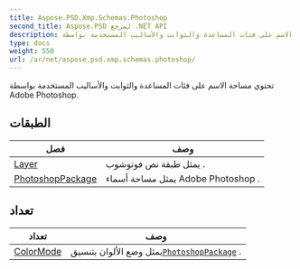 ```yaml
---
title: Aspose.PSD.Xmp.Schemas.Photoshop
second_title: Aspose.PSD لمرجع .NET API
description: تحتوي مساحة الاسم على فئات المساعدة والثوابت والأساليب المستخدمة بواسطة Adobe Photoshop.
type: docs
weight: 550
url: /ar/net/aspose.psd.xmp.schemas.photoshop/
---
```

تحتوي مساحة الاسم على فئات المساعدة والثوابت والأساليب المستخدمة بواسطة Adobe Photoshop.

## الطبقات

| فصل | وصف |
| --- | --- |
| [Layer](./layer/) | يمثل طبقة نص فوتوشوب . |
| [PhotoshopPackage](./photoshoppackage/) | يمثل مساحة أسماء Adobe Photoshop . |
## تعداد

| تعداد | وصف |
| --- | --- |
| [ColorMode](./colormode/) | يمثل وضع الألوان بتنسيق[`PhotoshopPackage`](../aspose.psd.xmp.schemas.photoshop/photoshoppackage/) . |


